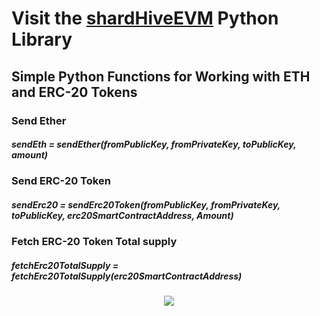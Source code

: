 
# Visit the <a href="https://github.com/shardhive/shardhiveEVM/">shardHiveEVM</a> Python Library






## Simple Python Functions for Working with ETH and ERC-20 Tokens

### Send Ether
##### sendEth = sendEther(fromPublicKey, fromPrivateKey, toPublicKey, amount)




### Send ERC-20 Token
##### sendErc20 = sendErc20Token(fromPublicKey, fromPrivateKey, toPublicKey, erc20SmartContractAddress, Amount)



### Fetch ERC-20 Token Total supply
##### fetchErc20TotalSupply = fetchErc20TotalSupply(erc20SmartContractAddress)




<p align="center">
  <img src="https://shardhive.com/wp-content/uploads/2022/07/logo2-e1658041606895.png"/>
</p>

